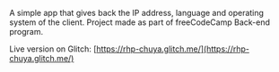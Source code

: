 A simple app that gives back the IP address, language and operating system of the client. Project made as part of freeCodeCamp Back-end program.

Live version on Glitch: 
[https://rhp-chuya.glitch.me/](https://rhp-chuya.glitch.me/)